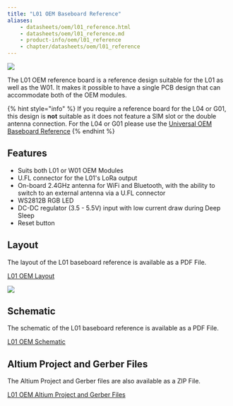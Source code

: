 ```yaml
---
title: "L01 OEM Baseboard Reference"
aliases:
    - datasheets/oem/l01_reference.html
    - datasheets/oem/l01_reference.md
    - product-info/oem/l01_reference
    - chapter/datasheets/oem/l01_reference
---
```


![](/gitbook/assets/l01-reference%20%281%29.png)

The L01 OEM reference board is a reference design suitable for the L01 as well as the W01. It makes it possible to have a single PCB design that can accommodate both of the  OEM modules.

{% hint style="info" %}
If you require a reference board for the L04 or G01, this design is **not** suitable as it does not feature a SIM slot or the double antenna connection. For the L04 or G01 please use the [Universal OEM Baseboard Reference](universal_reference.md)
{% endhint %}

## Features

* Suits both L01 or W01 OEM Modules
* U.FL connector for the L01's LoRa output
* On-board 2.4GHz antenna for WiFi and Bluetooth, with the ability to switch to an external antenna via a U.FL connector
* WS2812B RGB LED
* DC-DC regulator (3.5 - 5.5V) input with low current draw during Deep Sleep
* Reset button

## Layout

The layout of the L01 baseboard reference is available as a PDF File.

<a href="/gitbook/assets/l01-oem-layout.pdf" target="_blank"> L01 OEM Layout </a>

![](/gitbook/assets/l01-oem-layout-1.png)

## Schematic

The schematic of the L01 baseboard reference is available as a PDF File.

<a href="/gitbook/assets/l01-oem-schematic.pdf" target="_blank"> L01 OEM Schematic </a>

## Altium Project and Gerber Files

The Altium Project and Gerber files are also available as a ZIP File.

<a href="/gitbook/assets/l01-oem-baseboard-ref.zip" target="_blank"> L01 OEM Altium Project and Gerber Files </a>
